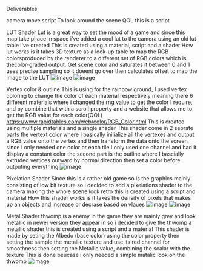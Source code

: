 Deliverables 

camera move script
To look around the scene QOL
this is a script

LUT Shader
Lut is a great way to set the mood of a game and since this map take pl;ace in space i've added a cool lut to the camera using an old lut table i've created
This is created using a material, script and a shader
How lut works is it takes 3D texture as a look-up table to map the RGB colorsproduced by the renderer to a different set of RGB colors which is thecolor-graded output.
Get scene color and saturates it between 0 and 1 uses precise sampling so it doeent go over then calculates offset to map the image to the LUT
![image](https://github.com/user-attachments/assets/fc77e56f-0d10-4f21-8947-590a56b51f46)
![image](https://github.com/user-attachments/assets/0a49580b-4b82-47fb-978b-3dde92a59893)


Vertex color & outline
This is using for the rainbow ground, I used vertex coloring to change the color of each material respectively meaning there 6 different materials where i changed the rng value to get the color I require, and by combine that with a scroll property and a website that allows me to get the RGB value for each color(QOL)
https://www.rapidtables.com/web/color/RGB_Color.html
This is created using multiple materials and a single shader
This shader come in 2 seprate parts the vertext color where I basically inilialize all the vertexes and output a RGB value onto the vertex and then transform the data onto the screen since i only needed one color or each tile I only used one channel and had it display a constant color 
the second part is the outline where I bascially extruded vertices outward by normal direction then set a color before outputing everything
![image](https://github.com/user-attachments/assets/1d782fd0-6d0e-40e6-9bce-d1cec55ea574)


Pixelation Shader
Since this is a rather old game so is the graphics mainly consisting of low bit texture so i decided to add a pixelations shader to the camera making the whole scene look retro
this is created using a script and material
How this shader works is it takes the density of pixels that makes up an objects and increase or decrase based on vlaues
![image](https://github.com/user-attachments/assets/66f269a8-8f68-4274-979d-6c5b976fc74b)
![image](https://github.com/user-attachments/assets/e103358d-9f1b-4556-8a73-022e920b15e9)



Metal Shader
thwomp is a enemy in the game they are mainly grey and look metallic in newer version they appear in so i decided to give the thwomp a metallic shader
this is created using a script and a material
This shader is made by seting the Albedo (base color) using the color property then setting the sample the metallic texture and use its red channel for smoothness then setting the Metallic value, combining the scalar with the texture
This is done beucase i only needed a simple matalic look on the thwomp
![image](https://github.com/user-attachments/assets/14f146d7-ab03-464c-8ec5-283e508bdb2d)


